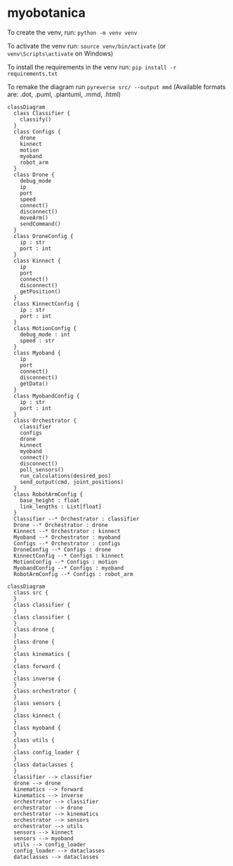 # myobotanica

To create the venv, run: `python -m venv venv`

To activate the venv run: `source venv/bin/activate` (or `venv\Scripts\activate` on Windows)

To install the requirements in the venv run: `pip install -r requirements.txt`

To remake the diagram run `pyreverse src/ --output mmd` (Available formats are: .dot, .puml, .plantuml, .mmd, .html)

```mermaid
classDiagram
  class Classifier {
    classify()
  }
  class Configs {
    drone
    kinnect
    motion
    myoband
    robot_arm
  }
  class Drone {
    debug_mode
    ip
    port
    speed
    connect()
    disconnect()
    moveArm()
    sendCommand()
  }
  class DroneConfig {
    ip : str
    port : int
  }
  class Kinnect {
    ip
    port
    connect()
    disconnect()
    getPosition()
  }
  class KinnectConfig {
    ip : str
    port : int
  }
  class MotionConfig {
    debug_mode : int
    speed : str
  }
  class Myoband {
    ip
    port
    connect()
    disconnect()
    getData()
  }
  class MyobandConfig {
    ip : str
    port : int
  }
  class Orchestrator {
    classifier
    configs
    drone
    kinnect
    myoband
    connect()
    disconnect()
    poll_sensors()
    run_calculations(desired_pos)
    send_output(cmd, joint_positions)
  }
  class RobotArmConfig {
    base_height : float
    link_lengths : List[float]
  }
  Classifier --* Orchestrator : classifier
  Drone --* Orchestrator : drone
  Kinnect --* Orchestrator : kinnect
  Myoband --* Orchestrator : myoband
  Configs --* Orchestrator : configs
  DroneConfig --* Configs : drone
  KinnectConfig --* Configs : kinnect
  MotionConfig --* Configs : motion
  MyobandConfig --* Configs : myoband
  RobotArmConfig --* Configs : robot_arm
```
```mermaid
classDiagram
  class src {
  }
  class classifier {
  }
  class classifier {
  }
  class drone {
  }
  class drone {
  }
  class kinematics {
  }
  class forward {
  }
  class inverse {
  }
  class orchestrator {
  }
  class sensors {
  }
  class kinnect {
  }
  class myoband {
  }
  class utils {
  }
  class config_loader {
  }
  class dataclasses {
  }
  classifier --> classifier
  drone --> drone
  kinematics --> forward
  kinematics --> inverse
  orchestrator --> classifier
  orchestrator --> drone
  orchestrator --> kinematics
  orchestrator --> sensors
  orchestrator --> utils
  sensors --> kinnect
  sensors --> myoband
  utils --> config_loader
  config_loader --> dataclasses
  dataclasses --> dataclasses
```